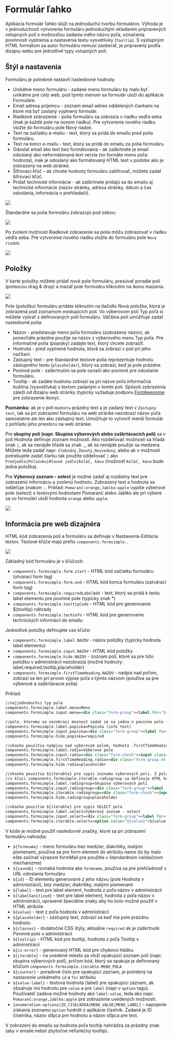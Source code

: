 # Formulár ľahko

Aplikácia formulár ľahko slúži na jednoduchú tvorbu formulárov. Výhoda je v jednoduchosti vytvorenia formuláru jednoduchým vkladaním pripravených vstupných polí s možnosťou zadania iného názvu poľa, označenia povinnosti vyplnenia a nastavenia textu vysvetlivky (```tooltip```). S výstupným HTML formátom sa autor formuláru nemusí zaoberať, je pripravený podľa dizajnu webu pre jednotlivé typy vstupných polí.

## Štýl a nastavenia

Formuláru je potrebné nastaviť nasledovné hodnoty.

- Unikátne meno formuláru - zadané meno formuláru by malo byť unikátne pre celý web, pod týmto menom sa formulár uloží do aplikácie Formuláre.
- Email adresa príjemcu - zoznam email adries oddelených čiarkami na ktoré má byť zaslaný vyplnený formulár.
- Riadkové zobrazenie - polia formuláru sa zobrazia v riadku vedľa seba (inak je každé pole na novom riadku). Pre vytvorenie nového riadku vložte do formuláru pole Nový riadok.
- Text na začiatku e-mailu - text, ktorý sa pridá do emailu pred polia formuláru.
- Text na konci e-mailu - text, ktorý sa pridá do emailu za polia formuláru.
- Odoslať email ako text bez formátovania - ak zaškrtnete je email odoslaný ako neformátovaná text verzia (vo formáte meno poľa: hodnota), inak je odoslaný ako formátovaný HTML text v podobe ako je zobrazený na web stránke.
- Šifrovací kľúč - ak chcete hodnoty formuláru zašifrovať, môžete zadať šifrovací kľúč.
- Pridať technické informácie - ak zaškrtnete pridajú sa do emailu aj technické informácie (názov stránky, adresa stránky, dátum a čas odoslania, informácia o prehliadači).

![](editor-dialog.png)

Štandardne sa polia formuláru zobrazujú pod sebou:

![](formsimple.png)

Po zvolení možnosti Riadkové zobrazenie sa polia môžu zobrazovať v riadku vedľa seba. Pre vytvorenie nového riadku vložte do formuláru pole ```Nový riadok```:

![](formsimple-rowview.png)

## Položky

V karte položky môžete pridať nové pole formuláru, presúvať poradie polí (pomocou drag & drop) a mazať pole formuláru kliknutím na ikonu mazania.

![](editor-dialog-items.png)

Pole (položku) formuláru pridáte kliknutím na tlačidlo Nová položka, ktorá je zobrazená pod zoznamom existujúcich polí. Vo výberovom poli Typ poľa si môžete vybrať z definovaných polí formuláru. Väčšina polí umožňuje zadať nasledovné polia:

- Názov - predstavuje meno poľa formuláru (zobrazený názov), ak ponecháte prázdne použije sa názov z výberového menu Typ poľa. Pre informačné polia (popisky) zadajte text, ktorý chcete zobraziť.
- Hodnota - pred vyplnená hodnota, ktorá sa zobrazí v poli pri jeho načítaní.
- Zástupný text - pre štandardné textové polia reprezentuje hodnotu zástupného textu (```placeholder```), ktorý sa zobrazí, keď je pole prázdne.
- Povinné pole - zaškrtnutím sa pole označí ako povinné pre odoslanie formuláru.
- Tooltip - ak zadáte hodnotu zobrazí sa pri názve poľa informačná bublina (vysvetlivka) s textom zadaným v tomto poli. Spôsob zobrazenia záleží od dizajnu web stránky (typicky vyžaduje podporu [FontAwesome](https://fontawesome.com) pre zobrazenie ikony).

**Poznámka:** ak je v poli ```Hodnota``` prázdny text a je zadaný text v ```Zástupný text```, tak sa pri zobrazení formuláru na web stránke nezobrazí názov poľa samostatne ale len ako zástupný text. Umožňuje to vytvoriť menší formulár z pohľadu jeho priestoru na web stránke.

Pre **skupiny polí (napr. Skupina výberových alebo zaškrtávacích polí)** sa v poli Hodnota definuje zoznam možností. Ako rozdeľovač možností sa hľadá znak ```|```, ak sa nenájde hľadá sa znak ```,```, ak sa nenájde použije sa medzera. Môžete teda zadať napr. ```Slobodný,Ženatý,Rozvedený```, alebo ak v možnosti potrebujete zadať čiarku tak použite oddeľovač ```|``` ako ```Predjedlo|Polievku|Hlavné jedlo|Koláč, kávu``` (možnosť ```Koláč, káva``` bude jedna položka).

Pre **Výberový zoznam - select** je možné zadať aj rozdielny text pre zobrazenú informáciu a zvolenú hodnotu. Zobrazený text a hodnota sa oddeľuje znakom ```:```. Príklad: ```Pomaranč:orange,Jablko:apple``` vypíše výberové pole (select) s textovými hodnotami Pomaranč alebo Jablko ale pri výbere sa vo formulári uloží hodnota ```orange``` alebo ```apple```.

![](formsimple-radiogroup.png)

## Informácia pre web dizajnéra

HTML kód zobrazenia polí a formuláru sa definuje v Nastavenia-Editácia textov. Textové kľúče majú prefix ```components.formsimple.```.

![](formsimple.png)

Základný kód formuláru je v kľúčoch:

- ```components.formsimple.form.start``` - HTML kód začiatku formuláru (otvárací form tag)
- ```components.formsimple.form.end``` - HTML kód konca formuláru (zatvárací form tag)
- ```components.formsimple.requiredLabelAdd``` - text, ktorý sa pridá k textu label elementu pre povinné pole (typicky znak *)
- ```components.formsimple.tooltipCode``` - HTML kód pre generovanie ${tooltip} náhrady
- ```components.formsimple.techinfo``` - HTML kód pre generovanie technických informácií do emailu

Jednotlivé položky definujete cez kľúče:

- ```components.formsimple.label.NAZOV``` - názov položky (typicky hodnota label elementu)
- ```components.formsimple.input.NAZOV``` - HTML kód položky
- ```components.formsimple.hide.NAZOV``` - zoznam polí, ktoré sa pre túto položku v administrácii nezobrazia (možné hodnoty: label,required,tooltip,placeholder)
- ```components.formsimple.firstTimeHeading.NAZOV``` - nadpis nad poľom, zobrazí sa len pri prvom výpise poľa s týmto názvom (používa sa pre výberové a zaškrtávacie polia)

Príklad:

```html
//najjednoduchsi typ pola
components.formsimple.label.meno=Meno
components.formsimple.input.meno=<div class="form-group"><label for="${id}">${label}${tooltip}</label> <input class="${classes}form-control" data-name="${labelSanitized}" id="${id}" name="${id}" placeholder="${placeholder}" type="text" maxlength="20" />${cs-error}</div>

//pole, ktoremu sa nezobrazi moznost zadat ze sa jedna o povinne pole (moznost .hide)
components.formsimple.label.popiska=Popiska (info text)
components.formsimple.input.popiska=<div class="form-group"><label for="${id}">${label}${tooltip}</label></div>
components.formsimple.hide.popiska=required

//ukazka pouzitia nadpisu nad vyberovym polom, hodnota .firstTimeHeading sa zobrazi len pred prvym polom
components.formsimple.label.radio=Výberové pole
components.formsimple.input.radio=<div class="form-check"><input class="${classes}form-check-input" data-name="${labelSanitized}" id="${id}" name="${id}" type="radio" value="${value}"/> <label for="${id}" class="form-check-label">${value}${tooltip}</label> ${cs-error}</div>
components.formsimple.firstTimeHeading.radio=<div class="form-group mt-3 mb-0"><label class="first-time">${label}</label></div>
components.formsimple.hide.radio=placeholder

//ukazka pouzitia ${iterable} pre vypis zoznamu vyberovych poli. Z pola Hodnota sa vytvori zoznam, ako oddelovac sa hlada znak | ak sa nenajde pouzije sa , a ak sa ani ta nenajde pouzije sa ako oddelovac medzera
//v kluci components.formsimple.iterable.radiogroup sa definuje HTML kod opakovaneho zaznamu, ten sa vlozi na miesto ${iterable}
components.formsimple.label.radiogroup=Skupina výberových polí
components.formsimple.input.radiogroup=<div class="form-group"><label for="${id}">${label}${tooltip}</label>${iterable} ${cs-error}</div>
components.formsimple.iterable.radiogroup=<div class="form-check"><input class="${classes}form-check-input" data-name="${labelSanitized}" id="${id}-${counter}" name="${id}" placeholder="${placeholder}" type="radio" value="${value}"/> <label for="${id}-${counter}" class="form-check-label">${value}</label></div>
components.formsimple.hide.radiogroup=placeholder

//ukazka pouzitie ${iterable} pre vypis SELECT pola
components.formsimple.label.select=Výberový zoznam - select
components.formsimple.input.select=<div class="form-group"><label for="${id}">${label}${tooltip}</label><select name="${id}" id="${id}" class="form-control form-select">${iterable} </select>${cs-error}</div>
components.formsimple.iterable.select=<option value="${value}">${value-label}</option>
```

V kóde je možné použiť nasledovné značky, ktoré sa pri zobrazení formuláru nahradia:

- ```${formname}``` - meno formuláru bez medzier, diakritiky, malými písmenami, používa sa pre form element do atribútu name (to by malo ešte začínať výrazom formMail pre použitie v štandardnom validačnom mechanizme)
- ```${savedb}``` - rovnaká hodnota ako ```formname```, používa sa pre prehľadnosť v URL odoslania formuláru
- ```${id}``` - ID elementu generované z jeho názvu (pole Hodnota v administrácii), bez medzier, diakritiky, malými písmenami
- ```${label}``` - text pre label element, hodnota z poľa názov v administrácii
- ```${labelSanitized}``` - text pre label element, hodnota z poľa názov v administrácii, upravené špeciálne znaky aby ho bolo možné použiť v HTML atribúte
- ```${value}``` - text z poľa hodnota v administrácii
- ```${placeholder}``` - zástupný text, zobrazí sa keď má pole prázdnu hodnotu
- ```${classes}``` - dodatočné CSS štýly, aktuálne ```required``` ak je zaškrtnuté Povinné pole v administrácii
- ```${tooltip}``` - HTML kód pre tooltip, hodnota z poľa Tooltip v administrácii
- ```${cs-error}``` - generovaný HTML kód pre chybovú hlášku
- ```${iterable}``` - na uvedené miesto sa vloží opakujúci zoznam polí (napr. skupina výberových polí), pričom kód, ktorý sa opakuje je definovaný kľúčom ```components.formsimple.iterable.MENO_POLA```
- ```${counter}``` - poradové číslo pre opakujúci záznam, je potrebný na nastavenie unikátneho ```id``` a ```for``` atribútu
- ```${value-label}``` - textová hodnota (label) pre opakujúci záznam, ak obsahuje inú hodnotu pre ```value``` a pre ```label``` (napr v ```option``` tagu). Používateľ zadáva možné hodnoty ako ```label:value```, teda ako napr. ```Pomaranč:orange,Jablko:apple``` pre zobrazenie uvedených možností.
- ```{enumeration-options|ID_CISELNIKA|MENO_VALUE|MENO_LABEL}``` - napojenie získania zoznamu ```option``` hodnôt z aplikácie číselník. Zadané je ID číselníka, názov stĺpca pre hodnotu a názov stĺpca pre text.

V zobrazení do emailu sa hodnota poľa tooltip nahrádza za prázdny znak (aby v emaile nebol zbytočne nefunkčný tooltip).
